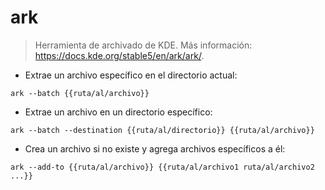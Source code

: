 # ark

> Herramienta de archivado de KDE.
> Más información: <https://docs.kde.org/stable5/en/ark/ark/>.

- Extrae un archivo específico en el directorio actual:

`ark --batch {{ruta/al/archivo}}`

- Extrae un archivo en un directorio específico:

`ark --batch --destination {{ruta/al/directorio}} {{ruta/al/archivo}}`

- Crea un archivo si no existe y agrega archivos específicos a él:

`ark --add-to {{ruta/al/archivo}} {{ruta/al/archivo1 ruta/al/archivo2 ...}}`
